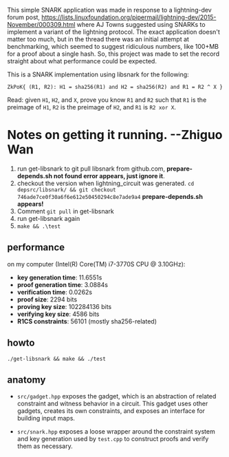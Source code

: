 This simple SNARK application was made in response to a lightning-dev forum post, https://lists.linuxfoundation.org/pipermail/lightning-dev/2015-November/000309.html where AJ Towns suggested using SNARKs to implement a variant of the lightning protocol. The exact application doesn't matter too much, but in the thread there was an initial attempt at benchmarking, which seemed to suggest ridiculous numbers, like 100+MB for a proof about a single hash. So, this project was made to set the record straight about what performance could be expected.

This is a SNARK implementation using libsnark for the following:

``ZkPoK{ (R1, R2): H1 = sha256(R1) and H2 = sha256(R2) and R1 = R2 ^ X }``

Read: given `H1`, `H2`, and `X`, prove you know `R1` and `R2` such that `R1` is the preimage of `H1`,
`R2` is the preimage of `H2`, and `R1` is `R2 xor X`.

# Notes on getting it running.  --Zhiguo Wan

1. run get-libsnark to git pull libsnark from github.com, **prepare-depends.sh not found error appears, just ignore it**.
2. checkout the version when lightning\_circuit was generated.
``cd depsrc/libsnark/ && git checkout 746ade7ce0f30a6f6e612e50450294c8e7ade9a4`` **prepare-depends.sh appears!**
3. Comment ``git pull`` in get-libsnark 
4. run get-libsnark again
5. ``make && .\test``

## performance

on my computer (Intel(R) Core(TM) i7-3770S CPU @ 3.10GHz):

* **key generation time**: 11.6551s
* **proof generation time**: 3.0884s
* **verification time**: 0.0262s
* **proof size**: 2294 bits
* **proving key size**: 102284136 bits
* **verifying key size**: 4586 bits
* **R1CS constraints**: 56101 (mostly sha256-related)

## howto

``./get-libsnark && make && ./test``

## anatomy

* `src/gadget.hpp` exposes the gadget, which is an abstraction of related constraint
and witness behavior in a circuit. This gadget uses other gadgets, creates its own
constraints, and exposes an interface for building input maps.

* `src/snark.hpp` exposes a loose wrapper around the constraint system and
key generation used by `test.cpp` to construct proofs and verify them as necessary.
